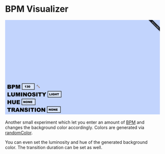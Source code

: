 # BPM Visualizer

![Screenshot](images/screenshot.gif?raw=true)

Another small experiment which let you enter an amount of [BPM](http://en.wikipedia.org/wiki/Tempo#Beats_per_minute)
and changes the background color accordingly. Colors are generated via [randomColor](https://github.com/davidmerfield/randomColor).

You can even set the luminosity and hue of the generated background color.
The transition duration can be set as well.
